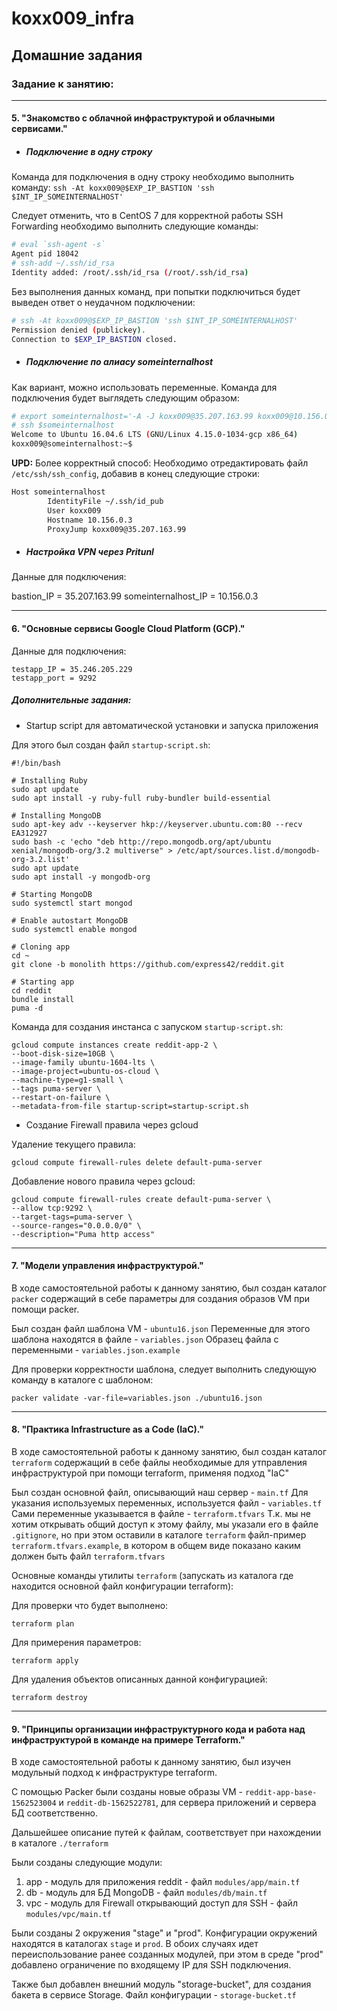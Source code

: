 # koxx009_infra

## Домашние задания
### Задание к занятию:
------------
#### 5. "Знакомство с облачной инфраструктурой и облачными сервисами."
- ##### Подключение в одну строку

Команда для подключения в одну строку необходимо выполнить команду:
	`ssh -At koxx009@$EXP_IP_BASTION 'ssh $INT_IP_SOMEINTERNALHOST'`

Следует отменить, что в CentOS 7 для корректной работы SSH Forwarding необходимо выполнить следующие команды:
```bash
# eval `ssh-agent -s`
Agent pid 18042
# ssh-add ~/.ssh/id_rsa
Identity added: /root/.ssh/id_rsa (/root/.ssh/id_rsa)
```

Без выполнения данных команд, при попытки подключиться будет выведен ответ о неудачном подключении:
```bash
# ssh -At koxx009@$EXP_IP_BASTION 'ssh $INT_IP_SOMEINTERNALHOST'
Permission denied (publickey).
Connection to $EXP_IP_BASTION closed.
```

- ##### Подключение по алиасу someinternalhost

Как вариант, можно использовать переменные. Команда для подключения будет выглядеть следующим образом:
```bash
# export someinternalhost='-A -J koxx009@35.207.163.99 koxx009@10.156.0.3'
# ssh $someinternalhost
Welcome to Ubuntu 16.04.6 LTS (GNU/Linux 4.15.0-1034-gcp x86_64)
koxx009@someinternalhost:~$
```
**UPD:**
Более корректный способ:
Необходимо отредактировать файл `/etc/ssh/ssh_config`, добавив в конец следующие строки:

```bash
Host someinternalhost
        IdentityFile ~/.ssh/id_pub
        User koxx009
        Hostname 10.156.0.3
        ProxyJump koxx009@35.207.163.99
```

- ##### Настройка VPN через Pritunl
Данные для подключения:

bastion_IP = 35.207.163.99
someinternalhost_IP = 10.156.0.3


---------

#### 6. "Основные сервисы Google Cloud Platform (GCP)."

Данные для подключения:

    testapp_IP = 35.246.205.229
    testapp_port = 9292

##### Дополнительные задания:
* Startup script для автоматической установки и запуска приложения

Для этого был создан файл  `startup-script.sh`:

    #!/bin/bash
    
    # Installing Ruby
    sudo apt update
    sudo apt install -y ruby-full ruby-bundler build-essential
    
    # Installing MongoDB
    sudo apt-key adv --keyserver hkp://keyserver.ubuntu.com:80 --recv EA312927
    sudo bash -c 'echo "deb http://repo.mongodb.org/apt/ubuntu xenial/mongodb-org/3.2 multiverse" > /etc/apt/sources.list.d/mongodb-org-3.2.list'
    sudo apt update
    sudo apt install -y mongodb-org
    
    # Starting MongoDB
    sudo systemctl start mongod
    
    # Enable autostart MongoDB
    sudo systemctl enable mongod
    
    # Cloning app
    cd ~
    git clone -b monolith https://github.com/express42/reddit.git
    
    # Starting app
    cd reddit
    bundle install
    puma -d
    

Команда для создания инстанса с запуском  `startup-script.sh`:

    gcloud compute instances create reddit-app-2 \
    --boot-disk-size=10GB \
    --image-family ubuntu-1604-lts \
    --image-project=ubuntu-os-cloud \
    --machine-type=g1-small \
    --tags puma-server \
    --restart-on-failure \
    --metadata-from-file startup-script=startup-script.sh

* Создание Firewall правила через gcloud

Удаление текущего правила:

    gcloud compute firewall-rules delete default-puma-server


Добавление нового правила через gcloud:

    gcloud compute firewall-rules create default-puma-server \
    --allow tcp:9292 \
    --target-tags=puma-server \
    --source-ranges="0.0.0.0/0" \
    --description="Puma http access"
    

---------

#### 7. "Модели управления инфраструктурой."

В ходе самостоятельной работы к данному занятию, был создан каталог `packer` содержащий в себе параметры для создания образов VM при помощи packer.

Был создан файл шаблона VM - `ubuntu16.json`
Переменные для этого шаблона находятся в файле - `variables.json`
Образец файла с переменными - `variables.json.example`


Для проверки корректности шаблона, следует выполнить следующую команду в каталоге с шаблоном:

    packer validate -var-file=variables.json ./ubuntu16.json

---------

#### 8. "Практика Infrastructure as a Code (IaC)."

В ходе самостоятельной работы к данному занятию, был создан каталог `terraform` содержащий в себе файлы необходимые для утправления инфраструктурой при помощи terraform, применяя подход "IaC"

Был создан основной файл, описывающий наш сервер - `main.tf`
Для указания используемых переменных, используется файл - `variables.tf`
Сами переменные указывается в файле - `terraform.tfvars`
Т.к. мы не хотим открывать общий доступ к этому файлу, мы указали его в файле `.gitignore`, но при этом оставили в каталоге `terraform` файл-пример `terraform.tfvars.example`, в котором в общем виде показано каким должен быть файл `terraform.tfvars`

Основные команды утилиты `terraform` (запускать из каталога где находится основной файл конфигурации terraform):

Для проверки что будет выполнено:

    terraform plan

Для примерения параметров:

    terraform apply

Для удаления объектов описанных данной конфигурацией:

    terraform destroy


---------


#### 9. "Принципы организации инфраструктурного кода и работа над инфраструктурой в команде на примере Terraform."

В ходе самостоятельной работы к данному занятию, был изучен модульный подход к инфраструктуре terraform.

С помощью Packer были созданы новые образы VM - `reddit-app-base-1562523004` и `reddit-db-1562522781`, для сервера приложений и сервера БД соответственно.

Дальшейшее описание путей к файлам, соответствует при нахождении в каталоге `./terraform`

Были созданы следующие модули:
1. app - модуль для приложения reddit - файл `modules/app/main.tf`
2. db - модуль для БД MongoDB - файл `modules/db/main.tf`
3. vpc - модуль для Firewall открывающий доступ для SSH - файл `modules/vpc/main.tf`

Были созданы 2 окружения "stage" и "prod". Конфигурации окружений находятся в каталогах `stage` и `prod`. В обоих случаях идет переиспользование ранее созданных модулей, при этом в среде "prod" добавлено ограничение по входящему IP для SSH подключения.

Также был добавлен внешний модуль "storage-bucket", для создания бакета в сервисе Storage. Файл конфигурации - `storage-bucket.tf`


